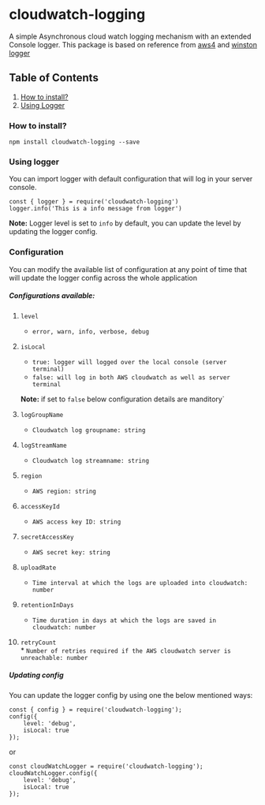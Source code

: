 # cloudwatch-logging

A simple Asynchronous cloud watch logging mechanism with an extended Console logger.
This package is based on reference from [aws4](https://www.npmjs.com/package/aws4) and [winston logger](https://www.npmjs.com/package/winston)

## Table of Contents
1. [How to install?](#how-to-install?)
2. [Using Logger](#using-logger)

### How to install?
```npm install cloudwatch-logging --save```

### Using logger
You can import logger with default configuration that will log in your server console.

```
const { logger } = require('cloudwatch-logging')
logger.info('This is a info message from logger')
```

**Note:** Logger level is set to `info` by default, you can update the level by updating the logger config.

### Configuration
 You can modify the available list of configuration at any point of time that will update the logger config across the whole application  
 
##### Configurations available:  
 1. `level`
    * `error, warn, info, verbose, debug`      
 2. `isLocal`
    * `true: logger will logged over the local console (server terminal)`
    * `false: will log in both AWS cloudwatch as well as server terminal`  
     
    **Note:** if set to `false` below configuration details are manditory`
 3. `logGroupName`
    * `Cloudwatch log groupname: string`
 4. `logStreamName`
    * `Cloudwatch log streamname: string`
 5. `region`
    * `AWS region: string`
 6. `accessKeyId`
    * `AWS access key ID: string`
 7. `secretAccessKey`
    * `AWS secret key: string`
 8. `uploadRate`
    * `Time interval at which the logs are uploaded into cloudwatch: number`
 9. `retentionInDays`
    * `Time duration in days at which the logs are saved in cloudwatch: number`
 10. `retryCount`  
    * `Number of retries required if the AWS cloudwatch server is unreachable: number`
    
##### Updating config
You can update the logger config by using one the below mentioned ways:

```
const { config } = require('cloudwatch-logging');
config({
    level: 'debug',
    isLocal: true
});
``` 
or

```
const cloudWatchLogger = require('cloudwatch-logging');
cloudWatchLogger.config({
    level: 'debug',
    isLocal: true
});
```
